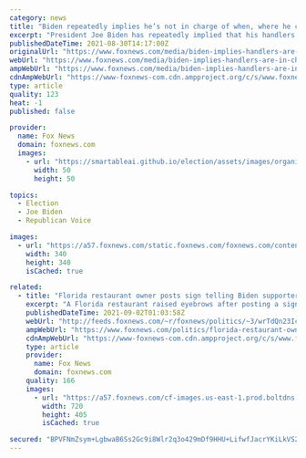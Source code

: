 ```yaml
---
category: news
title: "Biden repeatedly implies he’s not in charge of when, where he can take questions from the press"
excerpt: "President Joe Biden has repeatedly implied that his handlers set the rules and determine when and where he’s allowed to take questions from the press, leading observers to ponder who is actually calling the shots behind the scenes."
publishedDateTime: 2021-08-30T14:17:00Z
originalUrl: "https://www.foxnews.com/media/biden-implies-handlers-are-in-charge"
webUrl: "https://www.foxnews.com/media/biden-implies-handlers-are-in-charge"
ampWebUrl: "https://www.foxnews.com/media/biden-implies-handlers-are-in-charge.amp"
cdnAmpWebUrl: "https://www-foxnews-com.cdn.ampproject.org/c/s/www.foxnews.com/media/biden-implies-handlers-are-in-charge.amp"
type: article
quality: 123
heat: -1
published: false

provider:
  name: Fox News
  domain: foxnews.com
  images:
    - url: "https://smartableai.github.io/election/assets/images/organizations/foxnews.com-50x50.jpg"
      width: 50
      height: 50

topics:
  - Election
  - Joe Biden
  - Republican Voice

images:
  - url: "https://a57.foxnews.com/static.foxnews.com/foxnews.com/content/uploads/2020/11/340/340/Flood-pic.jpg?ve=1&tl=1"
    width: 340
    height: 340
    isCached: true

related:
  - title: "Florida restaurant owner posts sign telling Biden supporters to 'take business elsewhere'"
    excerpt: "A Florida restaurant raised eyebrows after posting a sign outsider the front door telling Biden supporters to dine elsewhere citing his recent handling of the American military withdrawal from Afghanistan."
    publishedDateTime: 2021-09-02T01:03:58Z
    webUrl: "http://feeds.foxnews.com/~r/foxnews/politics/~3/wrTdQn23Icw/florida-restaurant-owner-posts-sign-telling-biden-supports-to-take-business-elsewhere"
    ampWebUrl: "https://www.foxnews.com/politics/florida-restaurant-owner-posts-sign-telling-biden-supports-to-take-business-elsewhere.amp"
    cdnAmpWebUrl: "https://www-foxnews-com.cdn.ampproject.org/c/s/www.foxnews.com/politics/florida-restaurant-owner-posts-sign-telling-biden-supports-to-take-business-elsewhere.amp"
    type: article
    provider:
      name: Fox News
      domain: foxnews.com
    quality: 166
    images:
      - url: "https://a57.foxnews.com/cf-images.us-east-1.prod.boltdns.net/v1/static/694940094001/dc72ea68-4167-41c2-8ad5-9f3aea6239a7/914977d0-3a4a-4385-8d30-416fec15aa84/1280x720/match/720/405/image.jpg?ve=1&tl=1"
        width: 720
        height: 405
        isCached: true

secured: "BPVFNmZsym+LgbwaB6Ss2Gc9i8Wlr2q3o429mDf9HHU+LifwfJacrYKiLkVS2UyEa0JNapDxhW9FG3XuTr5G9qxsFwpAfyNW7dx7yFHjEjJ+uDwtJ3bbzGCbsX++mq1sChaByv91naTFvB+TWWtwxSnKb05ceDnwYVSLP9bG8X9qgBNFUUwzscJcwuvFGU2Lak9IAa6cc6NzR6tUwUwxG4mAhsGgMOKWHcIz/d5pb0Rs9gcQ2rRyPXf3UaBZlhFvYbrG+IMgSezUaoxi/EYRd4X5QCD4EGvRK1L+gv1q60lv6OzWkfHxmmYurh1+W6mp6jpMI1PWN+AHh7HcKPepyk3KJtdiKOPynthcTbWj41g=;OOXNIhw0LJ24jmPwMJTVSg=="
---
```



